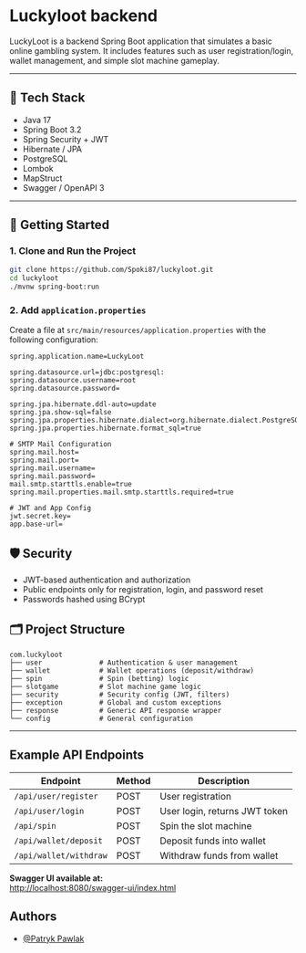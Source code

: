 
# Luckyloot backend

LuckyLoot is a backend Spring Boot application that simulates a basic online gambling system. It includes features such as user registration/login, wallet management, and simple slot machine gameplay.

---

## 🔧 Tech Stack

- Java 17  
- Spring Boot 3.2  
- Spring Security + JWT  
- Hibernate / JPA  
- PostgreSQL
- Lombok  
- MapStruct  
- Swagger / OpenAPI 3

---

## 🚀 Getting Started

### 1. Clone and Run the Project

```bash
git clone https://github.com/Spoki87/luckyloot.git
cd luckyloot
./mvnw spring-boot:run
```

### 2. Add `application.properties`

Create a file at `src/main/resources/application.properties` with the following configuration:

```properties
spring.application.name=LuckyLoot

spring.datasource.url=jdbc:postgresql:
spring.datasource.username=root
spring.datasource.password=

spring.jpa.hibernate.ddl-auto=update
spring.jpa.show-sql=false
spring.jpa.properties.hibernate.dialect=org.hibernate.dialect.PostgreSQLDialect
spring.jpa.properties.hibernate.format_sql=true

# SMTP Mail Configuration
spring.mail.host=
spring.mail.port=
spring.mail.username=
spring.mail.password=
mail.smtp.starttls.enable=true
spring.mail.properties.mail.smtp.starttls.required=true

# JWT and App Config
jwt.secret.key=
app.base-url=
```

## 🛡️ Security

- JWT-based authentication and authorization
- Public endpoints only for registration, login, and password reset
- Passwords hashed using BCrypt

## 🗂️ Project Structure

```
com.luckyloot
├── user              # Authentication & user management
├── wallet            # Wallet operations (deposit/withdraw)
├── spin              # Spin (betting) logic
├── slotgame          # Slot machine game logic
├── security          # Security config (JWT, filters)
├── exception         # Global and custom exceptions
├── response          # Generic API response wrapper
└── config            # General configuration
```

---


## Example API Endpoints


| Endpoint                         | Method | Description                     |
|----------------------------------|--------|---------------------------------|
| `/api/user/register`            | POST   | User registration               |
| `/api/user/login`               | POST   | User login, returns JWT token   |
| `/api/spin`                     | POST   | Spin the slot machine           |
| `/api/wallet/deposit`          | POST   | Deposit funds into wallet       |
| `/api/wallet/withdraw`         | POST   | Withdraw funds from wallet      |


**Swagger UI available at:**  
[http://localhost:8080/swagger-ui/index.html](http://localhost:8080/swagger-ui/index.html)
## Authors

- [@Patryk Pawlak](https://www.github.com/Spoki87)

